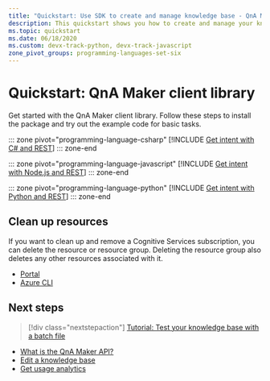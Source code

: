 ```yaml
---
title: "Quickstart: Use SDK to create and manage knowledge base - QnA Maker"
description: This quickstart shows you how to create and manage your knowledge base using the client SDK.
ms.topic: quickstart
ms.date: 06/18/2020
ms.custom: devx-track-python, devx-track-javascript
zone_pivot_groups: programming-languages-set-six
---
```


# Quickstart: QnA Maker client library

Get started with the QnA Maker client library. Follow these steps to install the package and try out the example code for basic tasks.

::: zone pivot="programming-language-csharp"
[!INCLUDE [Get intent with C# and REST](../includes/quickstart-sdk-csharp.md)]
::: zone-end

::: zone pivot="programming-language-javascript"
[!INCLUDE [Get intent with Node.js and REST](../includes/quickstart-sdk-nodejs.md)]
::: zone-end

::: zone pivot="programming-language-python"
[!INCLUDE [Get intent with Python and REST](../includes/quickstart-sdk-python.md)]
::: zone-end

## Clean up resources

If you want to clean up and remove a Cognitive Services subscription, you can delete the resource or resource group. Deleting the resource group also deletes any other resources associated with it.

* [Portal](../../cognitive-services-apis-create-account.md#clean-up-resources)
* [Azure CLI](../../cognitive-services-apis-create-account-cli.md#clean-up-resources)

## Next steps

> [!div class="nextstepaction"]
>[Tutorial: Test your knowledge base with a batch file](./batch-testing.md)

* [What is the QnA Maker API?](../Overview/overview.md)
* [Edit a knowledge base](../how-to/edit-knowledge-base.md)
* [Get usage analytics](../how-to/get-analytics-knowledge-base.md)

